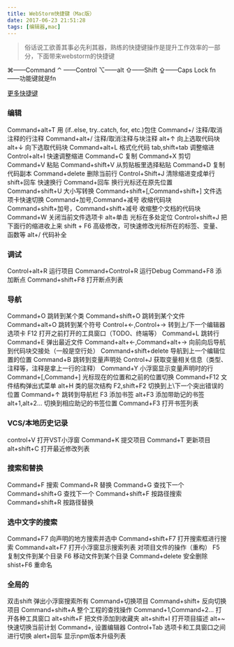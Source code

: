 ```yaml
---
title: WebStorm快捷键（Mac版）
date: 2017-06-23 21:51:28
tags: [编辑器,mac]
---
```

> 俗话说工欲善其事必先利其器，熟练的快捷键操作是提升工作效率的一部分，下面带来webstorm的快捷键

⌘——Command
⌃ ——Control
⌥——alt
⇧——Shift
⇪——Caps Lock
fn——功能键就是fn

[更多快捷键](http://yijiebuyi.com/blog/d2d4810647c507840c0f782ff15404df.html)

<!--more-->

### 编辑
Command+alt+T 用 (if..else, try..catch, for, etc.)包住
Command+/ 注释/取消注释的行注释
Command+alt+/ 注释/取消注释与块注释
alt+↑ 向上选取代码块
alt+↓ 向下选取代码块
Command+alt+L 格式化代码
tab,shift+tab 调整缩进
Control+alt+I 快速调整缩进
Command+C 复制
Command+X 剪切
Command+V 粘贴
Command+shift+V 从剪贴板里选择粘贴
Command+D 复制代码副本
Command+delete 删除当前行
Control+Shift+J 清除缩进变成单行
shift+回车 快速换行
Command+回车 换行光标还在原先位置
Command+shift+U 大小写转换
Command+shift+[,Command+shift+] 文件选项卡快速切换
Command+加号,Command+减号 收缩代码块
Command+shift+加号，Command+shift+减号 收缩整个文档的代码块
Command+W 关闭当前文件选项卡
alt+单击 光标在多处定位
Control+shift+J 把下面行的缩进收上来
shift + F6 高级修改，可快速修改光标所在的标签、变量、函数等
alt+/ 代码补全

### 调试
Control+alt+R 运行项目
Command+Control+R 运行Debug
Command+F8 添加断点
Command+shift+F8 打开断点列表

### 导航
Command+O 跳转到某个类
Command+shift+O 跳转到某个文件
Command+alt+O 跳转到某个符号
Control+←,Control+→ 转到上/下一个编辑器选项卡
F12 打开之前打开的工具窗口（TODO、终端等）
Command+L 跳转行
Command+E 弹出最近文件
Command+alt+←,Command+alt+→ 向前向后导航到代码块交接处（一般是空行处）
Command+shift+delete 导航到上一个编辑位置的位置
Command+B 跳转到变量声明处
Control+J 获取变量相关信息（类型、注释等，注释是拿上一行的注释）
Command+Y 小浮窗显示变量声明时的行
Command+[,Command+] 光标现在的位置和之前的位置切换
Command+F12 文件结构弹出式菜单
alt+H 类的层次结构
F2,shift+F2 切换到上\下一个突出错误的位置
Command+↑ 跳转到导航栏
F3 添加书签
alt+F3 添加带助记的书签
alt+1,alt+2… 切换到相应助记的书签位置
Command+F3 打开书签列表

### VCS/本地历史记录
control+V 打开VST小浮窗
Command+K 提交项目
Command+T 更新项目
alt+shift+C 打开最近修改列表

### 搜索和替换
Command+F 搜索
Command+R 替换
Command+G 查找下一个
Command+shift+G 查找下一个
Command+shift+F 按路径搜索
Command+shift+R 按路径替换

### 选中文字的搜索
Command+F7 向声明的地方搜索并选中
Command+shift+F7 打开搜索框进行搜索
Command+alt+F7 打开小浮窗显示搜索列表
对项目文件的操作（重构）
F5 复制文件到某个目录
F6 移动文件到某个目录
Command+delete 安全删除
shist+F6 重命名

### 全局的
双击shift 弹出小浮窗搜索所有
Command+切换项目 Command+shift+ 反向切换项目
Command+shift+A 整个工程的查找操作
Command+1,Command+2… 打开各种工具窗口
alt+shift+F 把文件添加到收藏夹
alt+shift+I 打开项目描述
alt+~ 快速切换当前计划
Command+, 设置编辑器
Control+Tab 选项卡和工具窗口之间进行切换
alert+回车 显示npm版本升级列表

